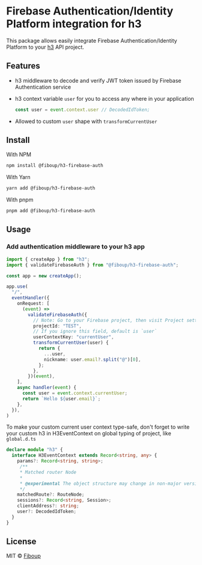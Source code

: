 # Firebase Authentication/Identity Platform integration for h3

This package allows easily integrate Firebase Authentication/Identity Platform to your [h3](https://github.com/unjs/h3) API project.

## Features

- h3 middleware to decode and verify JWT token issued by Firebase Authentication service
- h3 context variable `user` for you to access any where in your application
  
  ```ts
  const user = event.context.user // DecodedIdToken;
  ```

- Allowed to custom `user` shape with `transformCurrentUser`


## Install

With NPM

```bash
npm install @fiboup/h3-firebase-auth
```

With Yarn

```bash
yarn add @fiboup/h3-firebase-auth
```

With pnpm

```bash
pnpm add @fiboup/h3-firebase-auth
```

## Usage

### Add authentication middleware to your h3 app

```ts
import { createApp } from "h3";
import { validateFirebaseAuth } from "@fiboup/h3-firebase-auth";

const app = new createApp();

app.use(
  "/",
  eventHandler({
    onRequest: [
      (event) =>
        validateFirebaseAuth({
          // Note: Go to your Firebase project, then visit Project settings for the project id***
          projectId: "TEST",
          // If you ignore this field, default is `user`
          userContextKey: "currentUser",
          transformCurrentUser(user) {
            return {
              ...user,
              nickname: user.email?.split("@")[0],
            };
          },
        })(event),
    ],
    async handler(event) {
      const user = event.context.currentUser;
      return `Hello ${user.email}`;
    },
  }),
)
```

To make your custom current user context type-safe, don't forget to write your custom h3 in H3EventContext
on global typing of project, like `global.d.ts`


```ts
declare module "h3" {
  interface H3EventContext extends Record<string, any> {
    params?: Record<string, string>;
     /**
     * Matched router Node
     *
     * @experimental The object structure may change in non-major version.
     */
    matchedRoute?: RouteNode;
    sessions?: Record<string, Session>;
    clientAddress?: string;
    user?: DecodedIdToken;
  }
}
```

## License

MIT &copy; [Fiboup](https://github.com/fiboup)
